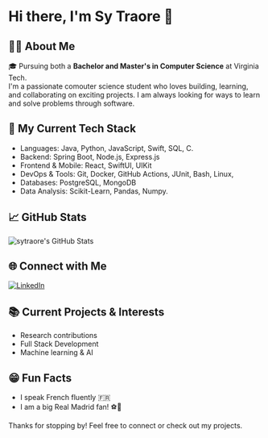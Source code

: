 # Hi there, I'm Sy Traore 👋

## 👨‍💻 About Me
🎓 Pursuing both a **Bachelor and Master's in Computer Science** at Virginia Tech.<br>
I'm a passionate comouter science student who loves building, learning, and collaborating on exciting projects. I am always looking for ways to learn and solve problems through software.

## 🚀 My Current Tech Stack
- Languages: Java, Python, JavaScript, Swift, SQL, C.
- Backend: Spring Boot, Node.js, Express.js
- Frontend & Mobile: React, SwiftUI, UIKit
- DevOps & Tools: Git, Docker, GitHub Actions, JUnit, Bash, Linux, 
- Databases: PostgreSQL, MongoDB
- Data Analysis: Scikit-Learn, Pandas, Numpy.

## 📈 GitHub Stats
![sytraore's GitHub Stats](https://github-readme-stats.vercel.app/api?username=sytraore&show_icons=true&hide_title=true)

## 🌐 Connect with Me
[![LinkedIn](https://img.shields.io/badge/LinkedIn-blue?logo=linkedin&logoColor=white)](https://www.linkedin.com/in/sy-traore/)

## 📚 Current Projects & Interests
- Research contributions
- Full Stack Development
- Machine learning & AI

## 😁 Fun Facts
- I speak French fluently 🇫🇷
- I am a big Real Madrid fan! ⚽️🤍

Thanks for stopping by! Feel free to connect or check out my projects.
